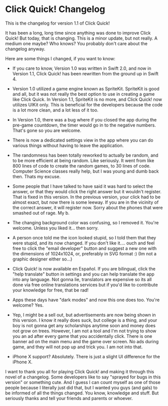 # Click Quick! Changelog
This is the changelog for version 1.1 of Click Quick!

It has been a long, long time since anything was done to improve Click Quick! But today, that is changing. This is a minor update, but not really. A medium one maybe? Who knows? You probably don't care about the changelog anyway. 

Here are some things I changed, if you want to know:

- If you care to know, Version 1.0 was written in Swift 2.0, and now in Version 1.1, Click Quick! has been rewritten from the ground up in Swift 4.

- Version 1.0 utilized a game engine known as SpriteKit. SpriteKit is good and all, but it was not really the best option to use in creating a game like Click Quick. In Version 1.1, SpriteKit is no more, and Click Quick! now utilizes UIKit only. This is beneficial for the developers because the code is a lot more clean, and a lot less of it too.

- In Version 1.0, there was a bug where if you closed the app during the pre-game countdown, the timer would go in to the negative numbers. That's gone so you are welcome.

- There is now a dedicated settings view in the app where you can do various things without having to leave the application.

- The randomness has been totally reworked to actually be random, and to be more efficient at being random. Like seriously. It went from like 800 lines of code to create the random games, to 30 lines of code. Computer Science classes really help, but I was young and dumb back then. Thats my excuse.

- Some people that I have talked to have said it was hard to select the answer, or that they would click the right answer but it wouldn't register. That is fixed in this version. In the previous version, your click had to be almost exact, but now there is some leeway. If you are in the vicinity of the correct answer, it will register now. Sorry about the phones that were smashed out of rage. My b.

- The changing background color was confusing, so I removed it. You're welcome. Unless you liked it... then sorry.

- A person once told me the icon looked stupid, so I told them that they were stupid, and its now changed. If you don't like it.... ouch and feel free to click the "email developer" button and suggest a new one with the dimensions of 1024x1024, or, preferably in SVG format :) (Im not a graphic designer either so...)

- Click Quick! is now available en Español. If you are bilingual, click the "help translate" button in settings and you can help translate the app into any language. Not gonna lie, translators are expensive so its all done via free online translations services but if you'd like to contribute your knowledge for free, that be rad!

- Apps these days have "dark modes" and now this one does too. You're welcome? Yes.

- Yep, I might be a sell out, but advertisements are now being shown in this version. I know it really does suck, but college is a thing, and your boy is not gonna get any scholarships anytime soon and money does not grow on trees. However, I am not a tool and I'm not trying to show you an ad after every game that you accidentally click. There is one banner ad on the main menu and the game over screen. No ads during game, and they will not pop up and trick you. I am not into that.

- iPhone X support? Absolutely. There is just a slight UI difference for the iPhone X.

I want to thank you all for playing Click Quick! and making it through this novel of a changelog. Some developers like to say "sprayed for bugs in this version" or something cute. And I guess I can count myself as one of those people because I literally just did that, but I wanted you guys (and gals) to be informed of all the things changed. You know, knowledge and stuff. But seriously thanks and tell your friends and parents or whoever.
